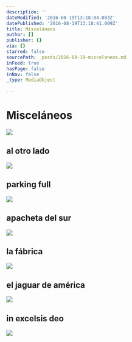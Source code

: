 ```yaml
---
description: ''
dateModified: '2016-08-19T13:18:04.083Z'
datePublished: '2016-08-19T13:18:41.009Z'
title: Misceláneos
author: []
publisher: {}
via: {}
starred: false
sourcePath: _posts/2016-08-19-miscelaneos.md
inFeed: true
hasPage: false
inNav: false
_type: MediaObject

---
```

# Misceláneos
![](https://the-grid-user-content.s3-us-west-2.amazonaws.com/ece8278d-f5c2-40b9-9966-eb0a532746e1.jpg)

## al otro lado
![](https://the-grid-user-content.s3-us-west-2.amazonaws.com/5e366c98-d5ae-4d4e-9ce0-88655b99f95c.jpg)

## parking full
![](https://the-grid-user-content.s3-us-west-2.amazonaws.com/3e099de9-2dad-4cf1-ab02-982409815416.jpg)

## apacheta del sur
![](https://the-grid-user-content.s3-us-west-2.amazonaws.com/72c213e9-ac00-4bb4-a46b-5dd0652faf75.jpg)

## la fábrica
![](https://the-grid-user-content.s3-us-west-2.amazonaws.com/34491825-ee74-4068-9779-bfbe7fd7379a.jpg)

## el jaguar de américa
![](https://the-grid-user-content.s3-us-west-2.amazonaws.com/13336345-554b-448b-addb-a527ebf3e586.jpg)

## in excelsis deo
![](https://the-grid-user-content.s3-us-west-2.amazonaws.com/225e83a0-3949-4053-9993-d368150fb68c.jpg)